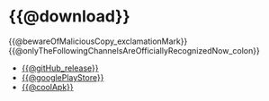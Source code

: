 # {{@download}}
{{@bewareOfMaliciousCopy_exclamationMark}}{{@onlyTheFollowingChannelsAreOfficiallyRecognizedNow_colon}}
* [{{@gitHub_release}}](https://github.com/FreezeYou/FreezeYou/releases)
* [{{@googlePlayStore}}](https://play.google.com/cf.playhi.freezeyou)
* [{{@coolApk}}](https://www.coolapk.com/apk/165728)


